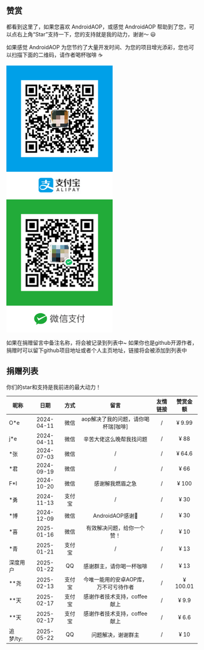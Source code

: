 ## 赞赏

都看到这里了，如果您喜欢 AndroidAOP，或感觉 AndroidAOP 帮助到了您，可以点右上角“Star”支持一下，您的支持就是我的动力，谢谢～ 😃

如果感觉 AndroidAOP 为您节约了大量开发时间、为您的项目增光添彩，您也可以扫描下面的二维码，请作者喝杯咖啡 ☕

<div>
<img src="../../screenshot/IMG_4075.PNG" width="280" height="350">
<img src="../../screenshot/IMG_4076.JPG" width="280" height="350">
</div>

如果在捐赠留言中备注名称，将会被记录到列表中~ 如果你也是github开源作者，捐赠时可以留下github项目地址或者个人主页地址，链接将会被添加到列表中

## 捐赠列表

你们的star和支持是我前进的最大动力！

| 昵称   |     日期     | 方式 |          留言          | 友情链接 |  赞赏金额  |
|------|:----------:|:--:|:--------------------:|:----:|:------:|
| O*e  | 2024-04-11 | 微信 | aop解决了我的问题，请你喝杯瑞[咖啡] |  /   | ¥ 9.99 |
| j*e  | 2024-04-11 | 微信 |     辛苦大佬这么晚帮我找问题     |  /   |  ¥ 88  |
| *张   | 2024-07-03 | 微信 |          /           |  /   | ¥ 64.6 |
| *君   | 2024-09-19 | 微信 |          /           |  /   |  ¥ 66  |
| F*I  | 2024-10-20 | 微信 |       感谢解我燃眉之急       |  /   | ¥ 100  |
| *勇   | 2024-11-13 | 支付宝 |          /           |  /   |  ¥ 30  |
| *博   | 2024-12-09 | 微信 |    AndroidAOP感谢🙏    |  /   |  ¥ 30  |
| *喜   | 2025-01-16 | 微信 |    有效解决问题，给你一个赞！     |   /   |  ¥ 10  |
| *青   | 2025-01-21 | 支付宝 |          /           |   /   |  ¥ 13  |
| 深度用户 | 2025-01-22 | QQ |          感谢群主，请你喝一杯咖啡           |   /   |  ¥ 13  |
| **尧      | 2025-02-13 | 支付宝 | 今唯一能用的安卓AOP库，万不可亏待作者 |   /   |     ¥ 100.01     |
| **天      | 2025-02-17 | 支付宝 | 感谢作者技术支持，coffee献上 |   /   |     ¥ 9.9     |
| **天      | 2025-02-17 | 支付宝 | 感谢作者技术支持，coffee献上 |   /   |     ¥ 6.6     |
| 追梦/ty:   | 2025-05-22 | QQ | 问题解决，谢谢群主 |   /   |     ¥ 10     |

